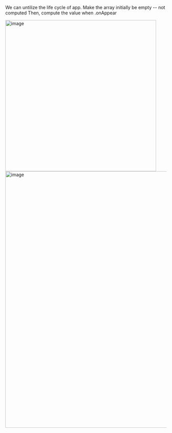 We can untilize the life cycle of app. Make the array initially be empty -- not computed
Then, compute the value when .onAppear


<img width="471" alt="image" src="https://github.com/Dingyi-Kang/SwiftUI/assets/81428296/7510d282-ad58-482a-a7c5-2459e66d5dd5">
<img width="799" alt="image" src="https://github.com/Dingyi-Kang/SwiftUI/assets/81428296/f999f03a-7403-4b44-9706-d745e9f21d05">
